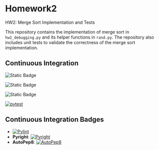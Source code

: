 # Homework2
HW2: Merge Sort Implementation and Tests

This repository contains the implementation of merge sort in `hw2_debugging.py` and its helper functions in `rand.py`. The repository also includes unit tests to validate the correctness of the merge sort implementation.

## Continuous Integration

![Static Badge](https://img.shields.io/badge/Language-Python-2CA5E0?style=for-the-badge&logoColor=white)

![Static Badge](https://img.shields.io/badge/license-GNU_AGPLV3-2CA5E0?style=for-the-badge&logoColor=white)

![Static Badge](https://img.shields.io/badge/platform-linux-2CA5E0?style=for-the-badge&logoColor=white)

[![pytest](https://img.shields.io/endpoint?url=https://gist.githubusercontent.com/sainath199/a9e2ae393657421b37b65cc6d8c3756e/raw/pytest.json)](https://github.com/CSC510-SE/Homework2/actions/workflows/ci.yml)

## Continuous Integration Badges

- [![Pylint](https://img.shields.io/endpoint?url=https://gist.githubusercontent.com/sainath199/08bfddaeaa50b18120b40f0118cc6228/raw/pylint.json)](https://github.com/CSC510-SE/Homework2/actions/workflows/ci.yml)
- **Pyright**: [![Pyright](https://img.shields.io/endpoint?url=https://gist.githubusercontent.com/sainath199/eda49634ad4b5d5f829e8ade4d6f138c/raw/pyright.json)](https://github.com/CSC510-SE/Homework2/actions/workflows/ci.yml)
- **AutoPep8**: [![AutoPep8](https://img.shields.io/endpoint?url=https://gist.githubusercontent.com/sainath199/610c5444484d8b7e11764786357f1075/raw/autopep8.json)](https://github.com/CSC510-SE/Homework2/actions/workflows/ci.yml)

